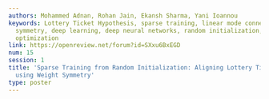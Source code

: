 ```yaml
---
authors: Mohammed Adnan, Rohan Jain, Ekansh Sharma, Yani Ioannou
keywords: Lottery Ticket Hypothesis, sparse training, linear mode connectivity, weight
  symmetry, deep learning, deep neural networks, random initialization, git re-basin,
  optimization
link: https://openreview.net/forum?id=SXxu6BxEGD
num: 15
session: 1
title: 'Sparse Training from Random Initialization: Aligning Lottery Ticket Masks
  using Weight Symmetry'
type: poster
---
```

